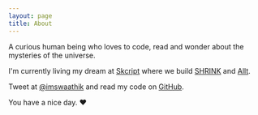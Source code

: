 ```yaml
---
layout: page
title: About
---
```


A curious human being who loves to code, read and wonder about the mysteries of
the universe.

I'm currently living my dream at [Skcript](https://skcript.com) where we build
[SHRINK](https://skcript.com/shrink) and [Allt](https://skcript.come/Allt).

Tweet at [@imswaathik](http://twitter.com/imswaathik) and read my code on [GitHub](http://github.com/swaathi).

You have a nice day. ♥
